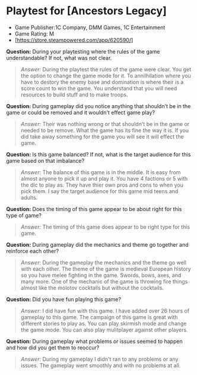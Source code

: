 
# Playtest for [Ancestors Legacy]

* Game Publisher:1C Company, DMM Games, 1C Entertainment
* Game Rating: M
* [https://store.steampowered.com/app/620590/]

**Question:** During your playtesting where the rules of the game understandable? If not, what was not clear.
> _Answer:_ During the playtest the rules of the game were clear. You get the option to change the game mode for it. To annilhilation where you have to destory the enemy base and domination is where their is a score count to win the game. You understand that you will need resources to build stuff and to make troops.

**Question:** During gameplay did you notice anything that shouldn't be in the game or could be removed and it wouldn't effect game play?
> _Answer:_ Their was nothing wrong or that shouldn't be in the game or needed to be remove. What the game has its fine the way it is. If you did take away something for the game you will see it will effect the game.

**Question:** Is this game balanced? If not, what is the target audience for this game based on that imbalance?
> _Answer:_ The balance of this game is in the middle. It is easy from almost anyone to pick it up and play it. You have 4 factions or 5 with the dlc to play as. They have thier own pros and cons to when you pick them. I say the target audience for this game mid teens and adults.

**Question:** Does the timing of this game appear to be about right for this type of game?
> _Answer:_ The timing of this game does appear to be right type for this game. 

**Question:** During gameplay did the mechanics and theme go together and reinforce each other?
> _Answer:_ During the gameplay the mechanics and the theme go well with each other. The theme of the game is medieval European history so you have melee fighting in the game. Swords, bows, axes, and many more. One of the mechanic of the game is throwing fire things almost like the molotov cocktails but without the cocktails.

**Question:** Did you have fun playing this game?
> _Answer:_ I did have fun with this game. I have added over 26 hours of gameplay to this game. The campaign of this game is great with different stories to play as. You can play skirmish mode and change the game mode. You can also play mulitplayer against other players.

**Question:** During gameplay what problems or issues seemed to happen and how did you get them to reoccur?
> _Answer:_ During my gameplay I didn't ran to any problems or any issues. The gameplay went smoothly and with no problems at all.
